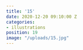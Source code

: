 ```yaml
---
title: '15'
date: 2020-12-20 09:10:00 Z
categories:
- illustrations
position: 19
image: "/uploads/15.jpg"
---
```


